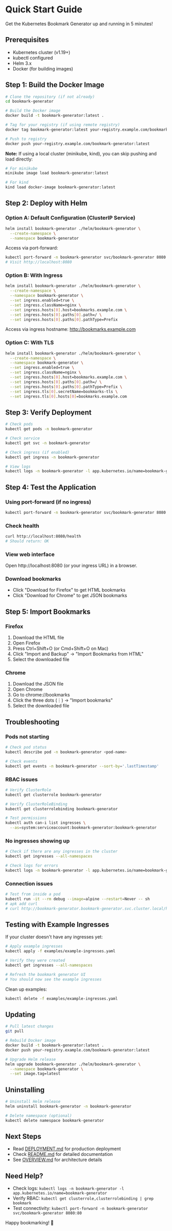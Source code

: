 # Quick Start Guide

Get the Kubernetes Bookmark Generator up and running in 5 minutes!

## Prerequisites

- Kubernetes cluster (v1.19+)
- kubectl configured
- Helm 3.x
- Docker (for building images)

## Step 1: Build the Docker Image

```bash
# Clone the repository (if not already)
cd bookmark-generator

# Build the Docker image
docker build -t bookmark-generator:latest .

# Tag for your registry (if using remote registry)
docker tag bookmark-generator:latest your-registry.example.com/bookmark-generator:latest

# Push to registry
docker push your-registry.example.com/bookmark-generator:latest
```

**Note:** If using a local cluster (minikube, kind), you can skip pushing and load directly:
```bash
# For minikube
minikube image load bookmark-generator:latest

# For kind
kind load docker-image bookmark-generator:latest
```

## Step 2: Deploy with Helm

### Option A: Default Configuration (ClusterIP Service)

```bash
helm install bookmark-generator ./helm/bookmark-generator \
  --create-namespace \
  --namespace bookmark-generator
```

Access via port-forward:
```bash
kubectl port-forward -n bookmark-generator svc/bookmark-generator 8080:80
# Visit http://localhost:8080
```

### Option B: With Ingress

```bash
helm install bookmark-generator ./helm/bookmark-generator \
  --create-namespace \
  --namespace bookmark-generator \
  --set ingress.enabled=true \
  --set ingress.className=nginx \
  --set ingress.hosts[0].host=bookmarks.example.com \
  --set ingress.hosts[0].paths[0].path=/ \
  --set ingress.hosts[0].paths[0].pathType=Prefix
```

Access via ingress hostname: http://bookmarks.example.com

### Option C: With TLS

```bash
helm install bookmark-generator ./helm/bookmark-generator \
  --create-namespace \
  --namespace bookmark-generator \
  --set ingress.enabled=true \
  --set ingress.className=nginx \
  --set ingress.hosts[0].host=bookmarks.example.com \
  --set ingress.hosts[0].paths[0].path=/ \
  --set ingress.hosts[0].paths[0].pathType=Prefix \
  --set ingress.tls[0].secretName=bookmarks-tls \
  --set ingress.tls[0].hosts[0]=bookmarks.example.com
```

## Step 3: Verify Deployment

```bash
# Check pods
kubectl get pods -n bookmark-generator

# Check service
kubectl get svc -n bookmark-generator

# Check ingress (if enabled)
kubectl get ingress -n bookmark-generator

# View logs
kubectl logs -n bookmark-generator -l app.kubernetes.io/name=bookmark-generator -f
```

## Step 4: Test the Application

### Using port-forward (if no ingress)
```bash
kubectl port-forward -n bookmark-generator svc/bookmark-generator 8080:80
```

### Check health
```bash
curl http://localhost:8080/health
# Should return: OK
```

### View web interface
Open http://localhost:8080 (or your ingress URL) in a browser.

### Download bookmarks
- Click "Download for Firefox" to get HTML bookmarks
- Click "Download for Chrome" to get JSON bookmarks

## Step 5: Import Bookmarks

### Firefox
1. Download the HTML file
2. Open Firefox
3. Press Ctrl+Shift+O (or Cmd+Shift+O on Mac)
4. Click "Import and Backup" → "Import Bookmarks from HTML"
5. Select the downloaded file

### Chrome
1. Download the JSON file
2. Open Chrome
3. Go to chrome://bookmarks
4. Click the three dots (⋮) → "Import bookmarks"
5. Select the downloaded file

## Troubleshooting

### Pods not starting
```bash
# Check pod status
kubectl describe pod -n bookmark-generator <pod-name>

# Check events
kubectl get events -n bookmark-generator --sort-by='.lastTimestamp'
```

### RBAC issues
```bash
# Verify ClusterRole
kubectl get clusterrole bookmark-generator

# Verify ClusterRoleBinding
kubectl get clusterrolebinding bookmark-generator

# Test permissions
kubectl auth can-i list ingresses \
  --as=system:serviceaccount:bookmark-generator:bookmark-generator
```

### No ingresses showing up
```bash
# Check if there are any ingresses in the cluster
kubectl get ingresses --all-namespaces

# Check logs for errors
kubectl logs -n bookmark-generator -l app.kubernetes.io/name=bookmark-generator
```

### Connection issues
```bash
# Test from inside a pod
kubectl run -it --rm debug --image=alpine --restart=Never -- sh
# apk add curl
# curl http://bookmark-generator.bookmark-generator.svc.cluster.local/health
```

## Testing with Example Ingresses

If your cluster doesn't have any ingresses yet:

```bash
# Apply example ingresses
kubectl apply -f examples/example-ingresses.yaml

# Verify they were created
kubectl get ingresses --all-namespaces

# Refresh the bookmark generator UI
# You should now see the example ingresses
```

Clean up examples:
```bash
kubectl delete -f examples/example-ingresses.yaml
```

## Updating

```bash
# Pull latest changes
git pull

# Rebuild Docker image
docker build -t bookmark-generator:latest .
docker push your-registry.example.com/bookmark-generator:latest

# Upgrade Helm release
helm upgrade bookmark-generator ./helm/bookmark-generator \
  --namespace bookmark-generator \
  --set image.tag=latest
```

## Uninstalling

```bash
# Uninstall Helm release
helm uninstall bookmark-generator -n bookmark-generator

# Delete namespace (optional)
kubectl delete namespace bookmark-generator
```

## Next Steps

- Read [DEPLOYMENT.md](DEPLOYMENT.md) for production deployment
- Check [README.md](README.md) for detailed documentation
- See [OVERVIEW.md](OVERVIEW.md) for architecture details

## Need Help?

- Check logs: `kubectl logs -n bookmark-generator -l app.kubernetes.io/name=bookmark-generator`
- Verify RBAC: `kubectl get clusterrole,clusterrolebinding | grep bookmark`
- Test connectivity: `kubectl port-forward -n bookmark-generator svc/bookmark-generator 8080:80`

Happy bookmarking! 🔖
